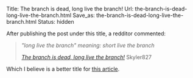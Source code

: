 Title: The branch is dead, long live the branch!
Url: the-branch-is-dead-long-live-the-branch.html
Save_as: the-branch-is-dead-long-live-the-branch.html
Status: hidden

After publishing the post under this title, a redditor commented:

> *"long live the branch" meaning: short live the branch* 
>
> [*The branch is dead, long live the branch!*][0] Skyler827

Which I believe is a better title for [this article][1].

[0]: https://www.reddit.com/r/programming/comments/3is1uw/the_branch_is_dead_long_live_the_branch/cujipbw "Skyler827 comments on The branch is dead, long live the branch!"
[1]: {filename}/the-branch-is-dead-short-live-the-branch.md "The branch is dead, short live the branch!"
